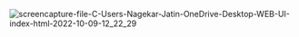 
![screencapture-file-C-Users-Nagekar-Jatin-OneDrive-Desktop-WEB-UI-index-html-2022-10-09-12_22_29](https://user-images.githubusercontent.com/114161888/194742421-e4383bef-9b2a-4bf1-9b7e-2a77c42523f1.png)
